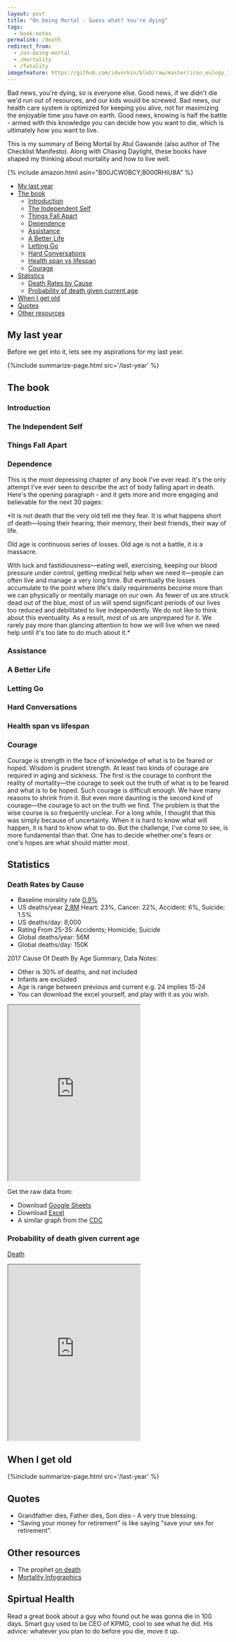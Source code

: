 ```yaml
---
layout: post
title: "On being Mortal - Guess what? You're dying"
tags:
  - book-notes
permalink: /death
redirect_from:
  - /on-being-mortal
  - /mortality
  - /fatality
imagefeature: https://github.com/idvorkin/blob/raw/master/icon_eulogy_1200_628.png
---
```


Bad news, you're dying, so is everyone else. Good news, if we didn't die we'd run out of resources, and our kids would be screwed. Bad news, our health care system is optimized for keeping you alive, not for maximizing the enjoyable time you have on earth. Good news, knowing is half the battle - armed with this knowledge you can decide how you want to die, which is ultimately how you want to live.

This is my summary of Being Mortal by Atul Gawande (also author of The Checklist Manifesto). Along with Chasing Daylight, these books have shaped my thinking about mortality and how to live well.

{% include amazon.html asin="B00JCW0BCY;B000RHIU8A" %}

<!-- prettier-ignore-start -->
<!-- vim-markdown-toc-start -->

- [My last year](#my-last-year)
- [The book](#the-book)
    - [Introduction](#introduction)
    - [The Independent Self](#the-independent-self)
    - [Things Fall Apart](#things-fall-apart)
    - [Dependence](#dependence)
    - [Assistance](#assistance)
    - [A Better Life](#a-better-life)
    - [Letting Go](#letting-go)
    - [Hard Conversations](#hard-conversations)
    - [Health span vs lifespan](#health-span-vs-lifespan)
    - [Courage](#courage)
- [Statistics](#statistics)
    - [Death Rates by Cause](#death-rates-by-cause)
    - [Probability of death given current age](#probability-of-death-given-current-age)
- [When I get old](#when-i-get-old)
- [Quotes](#quotes)
- [Other resources](#other-resources)

<!-- vim-markdown-toc-end -->
<!-- prettier-ignore-end -->

## My last year

Before we get into it, lets see my aspirations for my last year.

{%include summarize-page.html src='/last-year' %}

## The book

### Introduction

### The Independent Self

### Things Fall Apart

### Dependence

This is the most depressing chapter of any book I've ever read. It's the only attempt I've ever seen to describe the act of body falling apart in death. Here's the opening paragraph - and it gets more and more engaging and believable for the next 30 pages:

\*It is not death that the very old tell me they fear. It is what happens short of death—losing their hearing, their memory, their best friends, their way of life.

Old age is continuous series of losses. Old age is not a battle, it is a massacre.

With luck and fastidiousness—eating well, exercising, keeping our blood pressure under control, getting medical help when we need it—people can often live and manage a very long time. But eventually the losses accumulate to the point where life's daily requirements become more than we can physically or mentally manage on our own. As fewer of us are struck dead out of the blue, most of us will spend significant periods of our lives too reduced and debilitated to live independently. We do not like to think about this eventuality. As a result, most of us are unprepared for it. We rarely pay more than glancing attention to how we will live when we need help until it's too late to do much about it.\*

### Assistance

### A Better Life

### Letting Go

### Hard Conversations

### Health span vs lifespan

### Courage

Courage is strength in the face of knowledge of what is to be feared or hoped. Wisdom is prudent strength. At least two kinds of courage are required in aging and sickness. The first is the courage to confront the reality of mortality—the courage to seek out the truth of what is to be feared and what is to be hoped. Such courage is difficult enough. We have many reasons to shrink from it. But even more daunting is the second kind of courage—the courage to act on the truth we find. The problem is that the wise course is so frequently unclear. For a long while, I thought that this was simply because of uncertainty. When it is hard to know what will happen, it is hard to know what to do. But the challenge, I've come to see, is more fundamental than that. One has to decide whether one's fears or one's hopes are what should matter most.

## Statistics

### Death Rates by Cause

- Baseline morality rate [0.9%](https://www.macrotrends.net/countries/USA/united-states/death-rate)
- US deaths/year [2.8M](https://www.cdc.gov/nchs/data/nvsr/nvsr68/nvsr68_06-508.pdf) Heart: 23%, Cancer: 22%, Accident: 6%, Suicide: 1.5%
- US deaths/day: 8,000
- Rating From 25-35: Accidents; Homicide; Suicide
- Global deaths/year: 56M
- Global deaths/day: 150K

<!-- paragraph is styled correctly-->

2017 Cause Of Death By Age Summary, Data Notes:

- Other is 30% of deaths, and not included
- Infants are excluded
- Age is range between previous and current e.g. 24 implies 15-24
- You can download the excel yourself, and play with it as you wish.

<div class="ratio ratio-16x9">
<iframe class="embed-responsive" src="https://docs.google.com/spreadsheets/d/e/2PACX-1vSAhgOtBkSFTNbzsiGpmohCFpTa1Jm_TfXVHsDp84FnRX33pSi8ycwI9YNPoxSuasV7p2w33a_LIPEU/pubhtml?widget=true&amp;headers=false"
style="height:400px"
></iframe>
</div>

Get the raw data from:

- Download [Google Sheets](https://docs.google.com/spreadsheets/d/e/2PACX-1vSAhgOtBkSFTNbzsiGpmohCFpTa1Jm_TfXVHsDp84FnRX33pSi8ycwI9YNPoxSuasV7p2w33a_LIPEU/pubhtml)
- Download [Excel](https://1drv.ms/x/s!Ap6_JgmVeSWShucCfjXvgzVyAeRA8A?e=QXhv3o)
- A similar graph from the [CDC](https://www.cdc.gov/injury/images/lc-charts/leading_causes_of_death_by_age_group_2017_1100w850h.jpg)

### Probability of death given current age

[Death](https://ftp.cdc.gov/pub/Health_Statistics/NCHS/Publications/NVSR/68_07/Table01.xlsx)

<div class="ratio ratio-16x9">
<iframe class="embed-responsive" src="https://docs.google.com/spreadsheets/d/e/2PACX-1vTIOa5Jwg06iWzeKodwg3SMs5O1xI21GsSCEV5WB1_kLPvZTaQCOti8hgObhqgV4w/pubhtml?gid=881982232&amp;single=true&amp;widget=true&amp;headers=false" style="height:400px"></iframe>
</div>

## When I get old

{%include summarize-page.html src='/last-year' %}

## Quotes

- Grandfather dies, Father dies, Son dies - A very true blessing.
- "Saving your money for retirement" is like saying "save your sex for retirement".

## Other resources

- The prophet [on death](http://www.katsandogz.com/gibran/ondeath.php)
- [Mortality Infographics](https://ourworldindata.org/births-and-deaths)

## Spirtual Health

Read a great book about a guy who found out he was gonna die in 100 days. Smart guy used to be CEO of KPMG, cool to see what he did. His advice: whatever you plan to do before you die, move it up.

